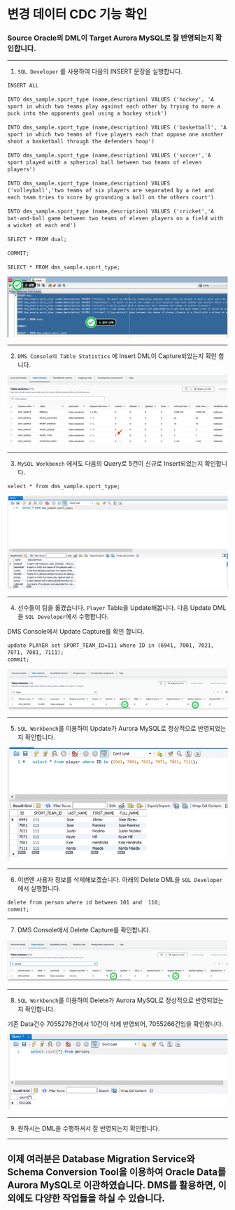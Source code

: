 # 변경 데이터 CDC 기능 확인

###  Source Oracle의 DML이 Target Aurora MySQL로 잘 반영되는지 확인합니다.



---

1. `SQL Developer` 를 사용하여 다음의 INSERT 문장을 실행합니다.

```
INSERT ALL

INTO dms_sample.sport_type (name,description) VALUES ('hockey', 'A sport in which two teams play against each other by trying to more a puck into the opponents goal using a hockey stick')

INTO dms_sample.sport_type (name,description) VALUES ('basketball', 'A sport in which two teams of five players each that oppose one another shoot a basketball through the defenders hoop')

INTO dms_sample.sport_type (name,description) VALUES ('soccer','A sport played with a spherical ball between two teams of eleven players')

INTO dms_sample.sport_type (name,description) VALUES ('volleyball','two teams of six players are separated by a net and each team tries to score by grounding a ball on the others court')

INTO dms_sample.sport_type (name,description) VALUES ('cricket','A bat-and-ball game between two teams of eleven players on a field with a wicket at each end')

SELECT * FROM dual; 

COMMIT;

SELECT * FROM dms_sample.sport_type; 

```

![image-20230620010038439](images/image-20230620010038439.png)



---

2. `DMS Console의 Table Statistics` 에 Insert DML이 Capture되었는지 확인 합니다.



![image-20230620010133356](images/image-20230620010133356.png)



---

3. `MySQL Workbench` 에서도 다음의 Query로 5건이 신규로 Insert되었는지 확인합니다.

```
select * from dms_sample.sport_type;
```



![image-20230620010241490](images/image-20230620010241490.png)



---

4. 선수들이 팀을 옮겼습니다. `Player` Table을 Update해봅니다. 다음 Update DML을 `SQL Developer`에서 수행합니다.

DMS Console에서 Update Capture를 확인 합니다. 

```
update PLAYER set SPORT_TEAM_ID=111 where ID in (6941, 7001, 7021, 7071, 7081, 7111);
commit;
```



![image-20230620072528748](images/image-20230620072528748.png)



---

5. `SQL Workbench`를 이용하여 Update가 Aurora MySQL로 정상적으로 반영되었는지 확인합니다.

![image-20230620072659079](images/image-20230620072659079.png)



---

6. 이번엔 사용자 정보를 삭제해보겠습니다. 아래의 Delete DML을 `SQL Developer`에서 실행합니다.

```
delete from person where id between 101 and  110;
commit;
```



---

7. DMS Console에서 Delete Capture를 확인합니다.

![image-20230620072953182](images/image-20230620072953182.png)



---

8. `SQL Workbench`를 이용하여 Delete가 Aurora MySQL로 정상적으로 반영되었는지 확인합니다.

기존 Data건수 7055276건에서 10건이 삭제 반영되어, 7055266건임을 확인합니다.

![image-20230620073129390](images/image-20230620073129390.png)



---

9. 원하시는 DML을 수행하셔서 잘 반영되는지 확인합니다.



---



## 이제 여러분은 Database Migration Service와  Schema Conversion Tool을 이용하여 Oracle Data를 Aurora MySQL로 이관하였습니다. DMS를 활용하면, 이외에도 다양한 작업들을 하실 수 있습니다. 




